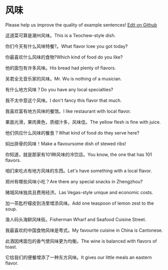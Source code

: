 # 风味

Please help us improve the quality of example sentences! [Edit on Github](https://github.com/jiyushe/jiyu-example-sentence-source/blob/main/chinese/fengwei_1.md)

<p><span class="chinese">这道菜可算是潮州风味。</span><span class="english">This is a Teochew-style dish.</span></p>

<p><span class="chinese">你们今天有什么风味特餐?。</span><span class="english">What flavor lcee you got today?</span></p>

<p><span class="chinese">你最喜欢什么风味的食物?</span><span class="english">Which kind of food do you like?</span></p>

<p><span class="chinese">他的面包有许多风味。</span><span class="english">His bread had plenty of flavors.</span></p>

<p><span class="chinese">吴君全无音乐家的风味。</span><span class="english">Mr. Wu is nothing of a musician.</span></p>

<p><span class="chinese">有什么地方风味？</span><span class="english">Do you have any local specialties?</span></p>

<p><span class="chinese">我不太中意这个风味。</span><span class="english">I don't fancy this flavor that much.</span></p>

<p><span class="chinese">我喜欢富有地方风味的餐馆。</span><span class="english">I like restaurant with local flavor.</span></p>

<p><span class="chinese">果面光滑，果肉黄色，质细汁多，风味佳。</span><span class="english">The yellow flesh is fine with juice.</span></p>

<p><span class="chinese">他们供应什么风味的餐食？</span><span class="english">What kind of food do they serve here?</span></p>

<p><span class="chinese">焖出排骨的风味！</span><span class="english">Make a flavoursome dish of stewed ribs!</span></p>

<p><span class="chinese">你知道，就是那家有101种风味的冷饮店。</span><span class="english">You know, the one that has 101 flavors.</span></p>

<p><span class="chinese">咱们来吃点有地方风味的东西。</span><span class="english">Let's have something with a local flavor.</span></p>

<p><span class="chinese">郑州有哪些风味小吃？</span><span class="english">Are there any special snacks in Zhengzhou?</span></p>

<p><span class="chinese">赌城风味独具且费用经济。</span><span class="english">Las Vegas-style unique and economic costs.</span></p>

<p><span class="chinese">加一茶匙柠檬皮到汤里增添风味。</span><span class="english">Add one teaspoon of lemon zest to the soup.</span></p>

<p><span class="chinese">渔人码头海鲜风味街。</span><span class="english">Fisherman Wharf and Seafood Cuisine Street.</span></p>

<p><span class="chinese">我最喜欢的中国食物风味是粤式。</span><span class="english">My favourite cuisine in China is Cantonese.</span></p>

<p><span class="chinese">此酒因烤面包的香气使风味更为均衡。</span><span class="english">The wine is balanced with flavors of toast.</span></p>

<p><span class="chinese">它给我们的便餐增添了一种东方风味。</span><span class="english">It gives our little meals an eastern flavor.</span></p>

